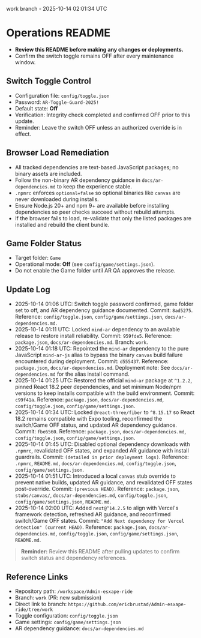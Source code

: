 work branch - 2025-10-14 02:01:34 UTC

# Operations README
- **Review this README before making any changes or deployments.**
- Confirm the switch toggle remains OFF after every maintenance window.

## Switch Toggle Control
- Configuration file: `config/toggle.json`
- Password: `AR-Toggle-Guard-2025!`
- Default state: **Off**
- Verification: Integrity check completed and confirmed OFF prior to this update.
- Reminder: Leave the switch OFF unless an authorized override is in effect.

## Browser Load Remediation
- All tracked dependencies are text-based JavaScript packages; no binary assets are included.
- Follow the non-binary AR dependency guidance in `docs/ar-dependencies.md` to keep the experience stable.
- `.npmrc` enforces `optional=false` so optional binaries like `canvas` are never downloaded during installs.
- Ensure Node.js 20+ and npm 9+ are available before installing dependencies so peer checks succeed without rebuild attempts.
- If the browser fails to load, re-validate that only the listed packages are installed and rebuild the client bundle.

## Game Folder Status
- Target folder: `Game`
- Operational mode: **Off** (see `config/game/settings.json`).
- Do not enable the Game folder until AR QA approves the release.

## Update Log
- 2025-10-14 01:06 UTC: Switch toggle password confirmed, game folder set to off, and AR dependency guidance documented. Commit: `8ad5275`. Reference: `config/toggle.json`, `config/game/settings.json`, `docs/ar-dependencies.md`.
- 2025-10-14 01:11 UTC: Locked `mind-ar` dependency to an available release to restore install reliability. Commit: `959fde5`. Reference: `package.json`, `docs/ar-dependencies.md`. Branch: `work`.
- 2025-10-14 01:18 UTC: Repointed the `mind-ar` dependency to the pure JavaScript `mind-ar-js` alias to bypass the binary `canvas` build failure encountered during deployment. Commit: `d555437`. Reference: `package.json`, `docs/ar-dependencies.md`. Deployment note: See `docs/ar-dependencies.md` for the alias install command.
- 2025-10-14 01:25 UTC: Restored the official `mind-ar` package at `^1.2.2`, pinned React 18.2 peer dependencies, and set minimum Node/npm versions to keep installs compatible with the build environment. Commit: `c99f41a`. Reference: `package.json`, `docs/ar-dependencies.md`, `config/toggle.json`, `config/game/settings.json`.
- 2025-10-14 01:34 UTC: Locked `@react-three/fiber` to `^8.15.17` so React 18.2 remains compatible with Expo tooling, reconfirmed the switch/Game OFF status, and updated AR dependency guidance. Commit: `fbe6560`. Reference: `package.json`, `docs/ar-dependencies.md`, `config/toggle.json`, `config/game/settings.json`.
- 2025-10-14 01:45 UTC: Disabled optional dependency downloads with `.npmrc`, revalidated OFF states, and expanded AR guidance with install guardrails. Commit: `(detailed in prior deployment logs)`. Reference: `.npmrc`, `README.md`, `docs/ar-dependencies.md`, `config/toggle.json`, `config/game/settings.json`.
- 2025-10-14 01:51 UTC: Introduced a local `canvas` stub override to prevent native builds, updated AR guidance, and revalidated OFF states post-override. Commit: `(previous HEAD)`. Reference: `package.json`, `stubs/canvas/`, `docs/ar-dependencies.md`, `config/toggle.json`, `config/game/settings.json`, `README.md`.
- 2025-10-14 02:00 UTC: Added `next@^14.2.5` to align with Vercel's framework detection, refreshed AR guidance, and reconfirmed switch/Game OFF states. Commit: `"Add Next dependency for Vercel detection" (current HEAD)`. Reference: `package.json`, `docs/ar-dependencies.md`, `config/toggle.json`, `config/game/settings.json`, `README.md`.

> **Reminder:** Review this README after pulling updates to confirm switch status and dependency references.

## Reference Links
- Repository path: `/workspace/Admin-esxape-ride`
- Branch: `work` (PR: new submission)
- Direct link to branch: `https://github.com/ericbrustad/Admin-esxape-ride/tree/work`
- Toggle configuration: `config/toggle.json`
- Game settings: `config/game/settings.json`
- AR dependency guidance: `docs/ar-dependencies.md`
